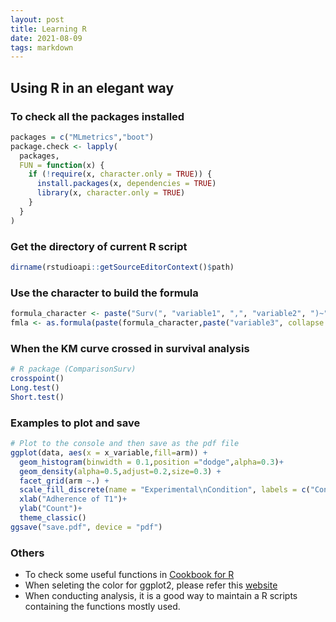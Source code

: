 ```yaml
---
layout: post
title: Learning R
date: 2021-08-09
tags: markdown    
---
```


## Using R in an elegant way

### To check all the packages installed
```R
packages = c("MLmetrics","boot")
package.check <- lapply(
  packages,
  FUN = function(x) {
    if (!require(x, character.only = TRUE)) {
      install.packages(x, dependencies = TRUE)
      library(x, character.only = TRUE)
    }
  }
)
```

### Get the directory of current R script
```R
dirname(rstudioapi::getSourceEditorContext()$path)
```

### Use the character to build the formula
```R
formula_character <- paste("Surv(", "variable1", ",", "variable2", ")~")
fmla <- as.formula(paste(formula_character,paste("variable3", collapse = "+")))
```

### When the KM curve crossed in survival analysis
```R
# R package (ComparisonSurv)
crosspoint()
Long.test()
Short.test()
```

### Examples to plot and save
```R
# Plot to the console and then save as the pdf file
ggplot(data, aes(x = x_variable,fill=arm)) + 
  geom_histogram(binwidth = 0.1,position ="dodge",alpha=0.3)+
  geom_density(alpha=0.5,adjust=0.2,size=0.3) + 
  facet_grid(arm ~.) +
  scale_fill_discrete(name = "Experimental\nCondition", labels = c("Control","Treatment"))+
  xlab("Adherence of T1")+
  ylab("Count")+
  theme_classic()
ggsave("save.pdf", device = "pdf")
```

### Others

*  To check some useful functions in [Cookbook for R](https://openbiox.github.io/Cookbook-for-R-Chinese/index.html)
* When seleting the color for ggplot2, please refer this [website](https://colorbrewer2.org/)
* When conducting analysis, it is a good way to maintain a R scripts containing the functions mostly used.